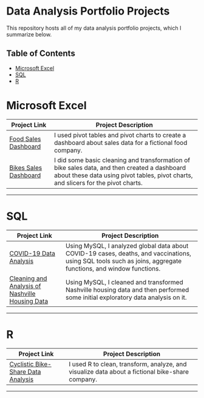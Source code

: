 # Data Analysis Portfolio Projects
This repository hosts all of my data analysis portfolio projects, which I summarize below.

## Table of Contents
- [Microsoft Excel](#microsoft-excel)
- [SQL](#sql)
- [R](#r)

# Microsoft Excel

| Project Link | Project Description | 
|---|---|
| [Food Sales Dashboard](SalesDataDashboard.xlsx) | I used pivot tables and pivot charts to create a dashboard about sales data for a fictional food company.
| [Bikes Sales Dashboard](BikeSalesDashboardProject.xlsx) | I did some basic cleaning and transformation of bike sales data, and then created a dashboard about these data using pivot tables, pivot charts, and slicers for the pivot charts. |  

***

# SQL

| Project Link | Project Description | 
|---|---|
| [COVID-19 Data Analysis](COVIDDataAnalysis.sql) | Using MySQL, I analyzed global data about COVID-19 cases, deaths, and vaccinations, using SQL tools such as joins, aggregate functions, and window functions.
| [Cleaning and Analysis of Nashville Housing Data](NashvilleHousingDataCleaningAnalysis.sql) | Using MySQL, I cleaned and transformed Nashville housing data and then performed some initial exploratory data analysis on it. |  

***

# R

| Project Link | Project Description | 
|---|---|
| [Cyclistic Bike-Share Data Analysis](Cyclistic_Bike-Share_Analysis.Rmd) | I used R to clean, transform, analyze, and visualize data about a fictional bike-share company.

***
